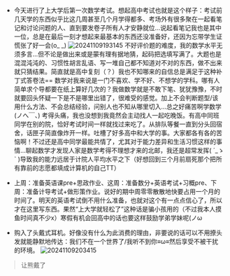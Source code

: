 - 今天进行了上大学后第一次数学考试。想起高中考试也就是这个样子：考试前几天学的东西似乎比这几周甚至几个月学得都多、考场外有很多聚在一起看笔记和讨论问题的人、直到要发卷子所有人才安静就位...说起看笔记我也是其中一位，总是在最后一刻才想起来最基本的东西还没准备好，还因为忘带学生证慌张了好一会(o_ _)
![20241109193145](https://github.com/user-attachments/assets/09009b32-8a27-42b5-8a10-fe44c542aa73)
不好评价题的难度，我的数学水平无须多言...但不论是做出来或是~~蒙~~有理有据地猜，起码把选填写满了。大题也是混混沌沌的、习惯性胡言乱语、写一堆自己都不知道对不对的东西，做不出来就只猜结果。简直就是高中复刻（？）我也不知哪来的自信总是满足于这种补丁式答卷法==
数学对我来说是一门不喜欢、学不好、不想学的学科。哪有人简单求个导都要在纸上算好几次的？我做数学就是不敢下笔、犹犹豫豫，不时就要回头怀疑一下是不是哪里出错了，很难受的感觉。加上不会判断题型/该用什么方法、不会总结经验，问别人也不知从哪里切入...总之好痛苦啊学数学(ノへ￣、)
考得头痛，我也没想到我竟然会主动找人一起吃晚饭。有高中同班同学在别的院，恰好考试时间一样就找过来吃了。从排队等餐一直到分头回宿舍，话匣子简直像炸开一样。吐槽了好多高中和大学的事。大家都各有各的苦恼啊！不过还是高中同学最能共情了，尤其对于能力差异和生活习惯这样的事情...聊起数学才发现人家是数学考得不理想才来的北邮，我还是超常发挥( ´_ゝ` )导致我的能力远居于计院人平均水平之下（好想回到三个月前扇死那个把所有靠前的志愿都填成计算机的自己TT）

- 上周：准备英语课pre+思政作业、这周：准备数分+英语考试+习概pre、下周：准备计导考试+做形策作业。说好的期中周零零散散地快要占用一个月的时间了。明天的英语考试倒不用什么准备，也就对这个有一点点信心了，所以才在这里写东西。果然“上大学就轻松了”这种话是骗小孩用的（不过我本人摸鱼时间真不少x）寒假有机会回高中的话也要这样鼓励学弟学妹呢(ノω

- 购入了头戴式耳机。好像没有什么为此消费的理由，非要说的话可以不用撩头发就能静默地传达：我们不在一个世界了/我听不到你≡ω≡然后享受不被干扰的环境。
![20241109203415](https://github.com/user-attachments/assets/cc74667b-8cfe-46fa-8c2a-ee1745f36059)
> 让熊戴了